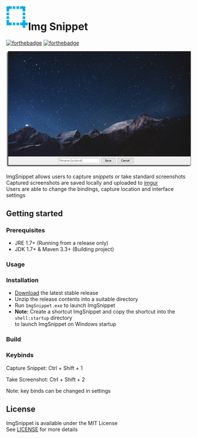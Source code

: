 <img src="data/images/trayIcon.png" width="60" height="60" align="left" />

Img Snippet
===========

[![forthebadge](https://forthebadge.com/images/badges/made-with-java.svg)](https://forthebadge.com)
[![forthebadge](https://forthebadge.com/images/badges/built-with-love.svg)](https://forthebadge.com)

<img src="data/images/preview.png" />  


ImgSnippet allows users to capture *snippets* or take standard screenshots  
Captured screenshots are saved locally and uploaded to [imgur](http://www.imgur.com)  
Users are able to change the bindings, capture location and interface settings


## Getting started

### Prerequisites
- JRE 1.7+ (Running from a release only)
- JDK 1.7+ & Maven 3.3+ (Building project)

### Usage

### Installation

- [Download](https://github.com/kyleruss/img-snippet/releases/latest) the latest stable release  
- Unzip the release contents into a suitable directory  
- Run `ImgSnippet.exe` to launch ImgSnippet  
- **Note:** Create a shortcut ImgSnippet and copy the shortcut into the `shell:startup` directory  
to launch ImgSnippet on Windows startup

### Build



### Keybinds

Capture Snippet: Ctrl + Shift + 1

Take Screenshot: Ctrl + Shift + 2

Note: key binds can be changed in settings

## License

ImgSnippet is available under the MIT License  
See [LICENSE](LICENSE.txt) for more details
